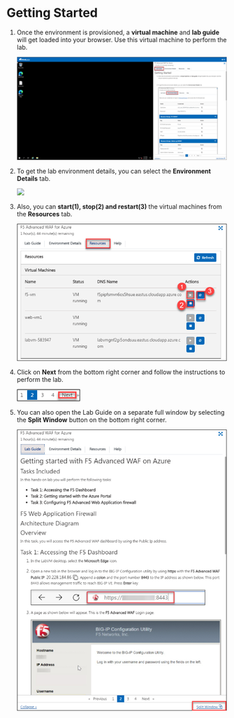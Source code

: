 # Getting Started

1. Once the environment is provisioned, a **virtual machine** and **lab guide** will get loaded into your browser. Use this virtual machine to perform the lab.

    ![](../images/vmandguide.png)
     
1. To get the lab environment details, you can select the **Environment Details** tab.

    ![](../images/env-details.png)

1. Also, you can **start(1), stop(2) and restart(3)** the virtual machines from the **Resources** tab.

    ![](../images/resources.png)
    
1. Click on **Next** from the bottom right corner and follow the instructions to perform the lab.

    ![](../images/next.png)
    
1. You can also open the Lab Guide on a separate full window by selecting the **Split Window** button on the bottom right corner.

    ![](../images/splitwin.png)
    
    
